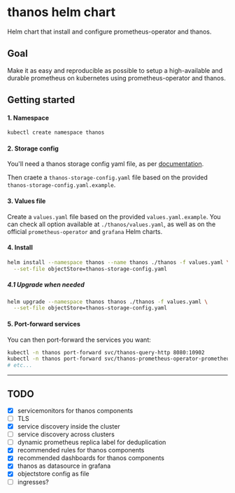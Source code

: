 # thanos helm chart

Helm chart that install and configure prometheus-operator and thanos.

## Goal

Make it as easy and reproducible as possible to setup a high-available and
durable prometheus on kubernetes using prometheus-operator and thanos.

## Getting started

#### 1. Namespace

```sh
kubectl create namespace thanos
```

#### 2. Storage config

You'll need a thanos storage config yaml file, as per
[documentation](https://thanos.io/storage.md/).

Then craete a `thanos-storage-config.yaml` file based on the provided
`thanos-storage-config.yaml.example`.

#### 3. Values file

Create a `values.yaml` file based on the provided `values.yaml.example`.
You can check all option available at `./thanos/values.yaml`, as well as
on the official `prometheus-operator` and `grafana` Helm charts.

#### 4. Install

```sh
helm install --namespace thanos --name thanos ./thanos -f values.yaml \
  --set-file objectStore=thanos-storage-config.yaml
```

##### 4.1 Upgrade when needed

```sh
helm upgrade --namespace thanos thanos ./thanos -f values.yaml \
  --set-file objectStore=thanos-storage-config.yaml
```

#### 5. Port-forward services

You can then port-forward the services you want:

```sh
kubectl -n thanos port-forward svc/thanos-query-http 8080:10902
kubectl -n thanos port-forward svc/thanos-prometheus-operator-prometheus 9090:9090
# etc...
```

---

## TODO

- [x] servicemonitors for thanos components
- [ ] TLS
- [x] service discovery inside the cluster
- [ ] service discovery across clusters
- [ ] dynamic prometheus replica label for deduplication
- [x] recommended rules for thanos components
- [x] recommended dashboards for thanos components
- [x] thanos as datasource in grafana
- [x] objectstore config as file
- [ ] ingresses?
